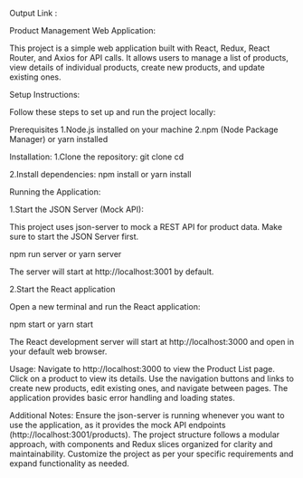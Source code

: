 Output Link : 



Product Management Web Application:

This project is a simple web application built with React, Redux, React Router, and Axios for API calls. It allows users to manage a list of products, view details of individual products, create new products, and update existing ones.

Setup Instructions:

Follow these steps to set up and run the project locally:

Prerequisites
1.Node.js installed on your machine
2.npm (Node Package Manager) or yarn installed

Installation:
1.Clone the repository:
git clone <repository-url>
cd <projectName>

2.Install dependencies:
npm install
 or
yarn install

Running the Application:

1.Start the JSON Server (Mock API):

This project uses json-server to mock a REST API for product data. Make sure to start the JSON Server first.

npm run server
 or
yarn server

The server will start at http://localhost:3001 by default.

2.Start the React application

Open a new terminal and run the React application:

npm start
 or
yarn start

The React development server will start at http://localhost:3000 and open in your default web browser.

Usage:
Navigate to http://localhost:3000 to view the Product List page.
Click on a product to view its details.
Use the navigation buttons and links to create new products, edit existing ones, and navigate between pages.
The application provides basic error handling and loading states.

Additional Notes:
Ensure the json-server is running whenever you want to use the application, as it provides the mock API endpoints (http://localhost:3001/products).
The project structure follows a modular approach, with components and Redux slices organized for clarity and maintainability.
Customize the project as per your specific requirements and expand functionality as needed.

